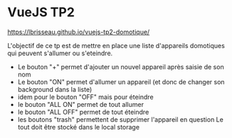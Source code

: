 ﻿# VueJS TP2

https://lbrisseau.github.io/vuejs-tp2-domotique/

L'objectif de ce tp est de mettre en place une liste d'appareils domotiques qui peuvent s'allumer ou s'eteindre.

- Le bouton "+" permet d'ajouter un nouvel appareil après saisie de son nom
- Le bouton "ON" permet d'allumer un appareil (et donc de changer son background dans la liste)
- idem pour le bouton "OFF" mais pour éteindre
- le bouton "ALL ON" permet de tout allumer
- le bouton "ALL OFF" permet de tout éteindre
- les boutons "trash" permettent de supprimer l'appareil en question
Le tout doit être stocké dans le local storage

